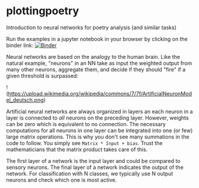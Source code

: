 # plottingpoetry
Introduction to neural networks for poetry analysis (and similar tasks)

Run the examples in a jupyter notebook in your browser by clicking on the binder link:
[![Binder](https://mybinder.org/badge.svg)](https://mybinder.org/v2/gh/timobaumann/plottingpoetry/master)

Neural networks are based on the analogy to the human brain. Like the natural example, "neurons" in an NN take as input the weighted output from many other neurons, aggregate them, and decide if they should "fire" if a given threshold is surpassed:

!(https://upload.wikimedia.org/wikipedia/commons/7/7f/ArtificialNeuronModel_deutsch.png)

Artificial neural networks are always organized in layers an each neuron in a layer is connected to *all* neurons on the preceding layer. However, weights can be zero which is equivalent to no connection. The necessary computations for all neurons in one layer can be integrated into one (or few) large matrix operations. This is why you don't see many summations in the code to follow. You simply see ```Matrix * Input + bias```. Trust the mathematicians that the matrix product takes care of this.

The first layer of a network is the input layer and could be compared to sensory neurons. 
The final layer of a network indicates the output of the network. For classification with N classes, we typically use N output neurons and check which one is most active.
